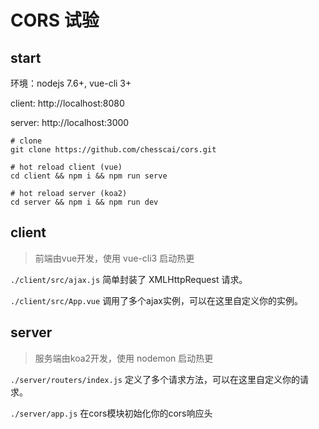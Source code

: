 # CORS 试验

## start

环境：nodejs 7.6+, vue-cli 3+

client: http://localhost:8080

server: http://localhost:3000

```
# clone
git clone https://github.com/chesscai/cors.git

# hot reload client (vue)
cd client && npm i && npm run serve

# hot reload server (koa2)
cd server && npm i && npm run dev
```

## client

> 前端由vue开发，使用 vue-cli3 启动热更

```./client/src/ajax.js``` 简单封装了 XMLHttpRequest 请求。

```./client/src/App.vue``` 调用了多个ajax实例，可以在这里自定义你的实例。

## server

> 服务端由koa2开发，使用 nodemon 启动热更

```./server/routers/index.js``` 定义了多个请求方法，可以在这里自定义你的请求。

```./server/app.js``` 在cors模块初始化你的cors响应头
